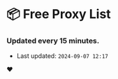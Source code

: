 # :package: Free Proxy List
### Updated every 15 minutes.

- Last updated: `2024-09-07 12:17`

:heart:
